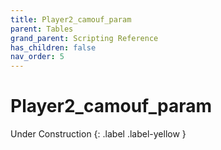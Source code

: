 ```yaml
---
title: Player2_camouf_param
parent: Tables
grand_parent: Scripting Reference
has_children: false
nav_order: 5
---
```


# Player2_camouf_param
Under Construction
{: .label .label-yellow }
